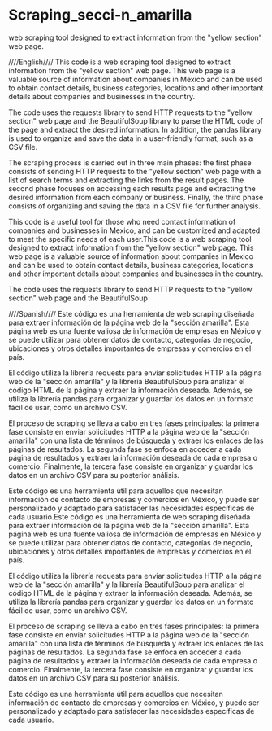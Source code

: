 # Scraping_secci-n_amarilla
web scraping tool designed to extract information from the "yellow section" web page.

////English////
This code is a web scraping tool designed to extract information from the "yellow section" web page. This web page is a valuable source of information about companies in Mexico and can be used to obtain contact details, business categories, locations and other important details about companies and businesses in the country.

The code uses the requests library to send HTTP requests to the "yellow section" web page and the BeautifulSoup library to parse the HTML code of the page and extract the desired information. In addition, the pandas library is used to organize and save the data in a user-friendly format, such as a CSV file.

The scraping process is carried out in three main phases: the first phase consists of sending HTTP requests to the "yellow section" web page with a list of search terms and extracting the links from the result pages. The second phase focuses on accessing each results page and extracting the desired information from each company or business. Finally, the third phase consists of organizing and saving the data in a CSV file for further analysis.

This code is a useful tool for those who need contact information of companies and businesses in Mexico, and can be customized and adapted to meet the specific needs of each user.This code is a web scraping tool designed to extract information from the "yellow section" web page. This web page is a valuable source of information about companies in Mexico and can be used to obtain contact details, business categories, locations and other important details about companies and businesses in the country.

The code uses the requests library to send HTTP requests to the "yellow section" web page and the BeautifulSoup

////Spanish////
Este código es una herramienta de web scraping diseñada para extraer información de la página web de la "sección amarilla". Esta página web es una fuente valiosa de información de empresas en México y se puede utilizar para obtener datos de contacto, categorías de negocio, ubicaciones y otros detalles importantes de empresas y comercios en el país.

El código utiliza la librería requests para enviar solicitudes HTTP a la página web de la "sección amarilla" y la librería BeautifulSoup para analizar el código HTML de la página y extraer la información deseada. Además, se utiliza la librería pandas para organizar y guardar los datos en un formato fácil de usar, como un archivo CSV.

El proceso de scraping se lleva a cabo en tres fases principales: la primera fase consiste en enviar solicitudes HTTP a la página web de la "sección amarilla" con una lista de términos de búsqueda y extraer los enlaces de las páginas de resultados. La segunda fase se enfoca en acceder a cada página de resultados y extraer la información deseada de cada empresa o comercio. Finalmente, la tercera fase consiste en organizar y guardar los datos en un archivo CSV para su posterior análisis.

Este código es una herramienta útil para aquellos que necesitan información de contacto de empresas y comercios en México, y puede ser personalizado y adaptado para satisfacer las necesidades específicas de cada usuario.Este código es una herramienta de web scraping diseñada para extraer información de la página web de la "sección amarilla". Esta página web es una fuente valiosa de información de empresas en México y se puede utilizar para obtener datos de contacto, categorías de negocio, ubicaciones y otros detalles importantes de empresas y comercios en el país.

El código utiliza la librería requests para enviar solicitudes HTTP a la página web de la "sección amarilla" y la librería BeautifulSoup para analizar el código HTML de la página y extraer la información deseada. Además, se utiliza la librería pandas para organizar y guardar los datos en un formato fácil de usar, como un archivo CSV.

El proceso de scraping se lleva a cabo en tres fases principales: la primera fase consiste en enviar solicitudes HTTP a la página web de la "sección amarilla" con una lista de términos de búsqueda y extraer los enlaces de las páginas de resultados. La segunda fase se enfoca en acceder a cada página de resultados y extraer la información deseada de cada empresa o comercio. Finalmente, la tercera fase consiste en organizar y guardar los datos en un archivo CSV para su posterior análisis.

Este código es una herramienta útil para aquellos que necesitan información de contacto de empresas y comercios en México, y puede ser personalizado y adaptado para satisfacer las necesidades específicas de cada usuario.
